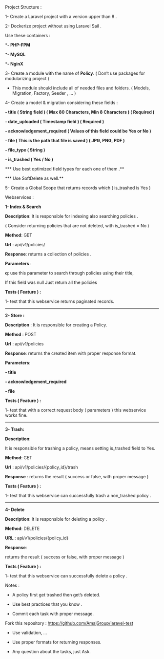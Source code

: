 
Project Structure :

1- Create a Laravel project with a version upper than 8 .

2- Dockerize project without using Laravel Sail .

Use these containers :

***- PHP-FPM**

***- MySQL**

***- NginX**

3- Create a module with the name of **Policy**. ( Don’t use packages for modularizing project )

* This module should include all of needed files and folders. ( Models, Migration, Factory, Seeder , … )

4- Create a model &  migration considering these fields :

**- title ( String field )  ( Max 80 Characters, Min 8 Characters ) ( Required )**

**- date_uploaded ( Timestamp field ) ( Required )**

**- acknowledgement_required ( Values of this field could be Yes or No )**

**- file ( This is the path that file is saved ) ( JPG, PNG, PDF )**

**- file_type ( String )**

**- is_trashed ( Yes / No )**

*** Use best optimized field types for each one of them .**

*** Use SoftDelete as well.**

5- Create a Global Scope that returns records which ( is_trashed is Yes )

Webservices :

**1-  Index & Search**

**Description**: It is responsible for indexing also searching policies .

( Consider returning policies that are not deleted, with is_trashed = No )

**Method**: GET

**Url** : api/v1/policies/

**Response**: returns a collection of policies .

**Parameters** :

**q**: use this parameter to search through policies using their title,

If this field was null Just return all the policies

**Tests ( Feature ) :**

1- test that this webservice returns paginated records.

----------------------------------------------------------------------------------------------------------------------------------------

**2- Store :**

**Description** :  It is responsible for creating a Policy.

**Method** : POST

**Url** : api/v1/policies

**Response**: returns the created item with proper response format.

**Parameters**:

**- title**

**- acknowledgement_required**

**- file**

**Tests ( Feature ) :**

1- test that with a correct request body ( parameters ) this webservice works fine.

----------------------------------------------------------------------------------------------------------------------------------------

**3- Trash:**

**Description**:

It is responsible for trashing a policy, means setting is_trashed field to Yes.

**Method**: GET

**Url** : api/v1/policies/{policy_id}/trash

**Response** : returns the result ( success or false, with proper message )

**Tests ( Feature ) :**

1- test that this webservice can successfully trash a non_trashed policy .

----------------------------------------------------------------------------------------------------------------------------------------

**4- Delete**

**Description**: It is responsible for deleting a policy .

**Method**: DELETE

**URL** : api/v1/policies/{policy_id}

**Response**:

returns the result ( success or false, with proper message )

**Tests ( Feature ) :**

1- test that this webservice can successfully delete a  policy .

Notes :

* A policy first get trashed then get’s deleted.

* Use best practices that you know .

* Commit each task with proper message.

Fork this repository : https://github.com/AmajGroup/laravel-test

* Use validation, …

* Use proper formats for returning responses.

* Any question about the tasks, just Ask.

